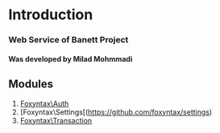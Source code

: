 # Introduction 
### Web Service of Banett Project
#### Was developed by Milad Mohmmadi

## Modules
1. [Foxyntax\Auth](https://github.com/foxyntax/auth)
2. [Foxyntax\Settings[(https://github.com/foxyntax/settings)
3. [Foxyntax\Transaction](https://github.com/foxyntax/transaction)
